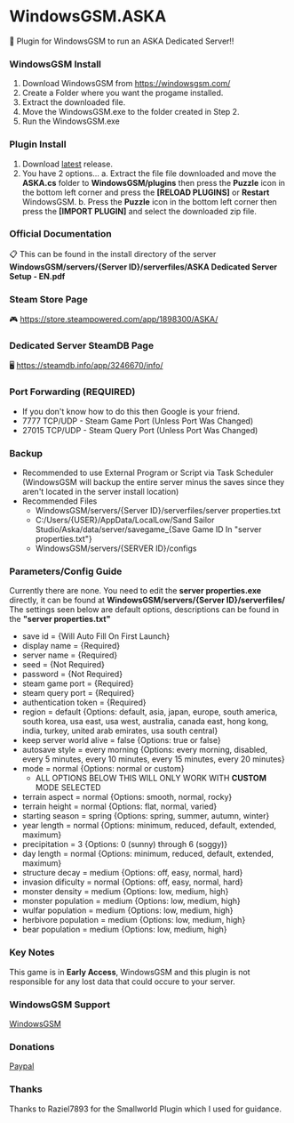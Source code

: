 # WindowsGSM.ASKA
🧩 Plugin for WindowsGSM to run an ASKA Dedicated Server!!

### WindowsGSM Install

1. Download WindowsGSM from https://windowsgsm.com/
2. Create a Folder where you want the progame installed.
3. Extract the downloaded file.
4. Move the WindowsGSM.exe to the folder created in Step 2.
5. Run the WindowsGSM.exe

### Plugin Install

1. Download [latest](https://github.com/tadavispmd040507/WindowsGSM.ASKA/releases/download/v1.0/WindowsGSM.ASKA.zip) release.
2. You have 2 options...
    a. Extract the file file downloaded and move the **ASKA.cs** folder to **WindowsGSM/plugins** then press the **Puzzle** icon in the bottom left corner and press the **[RELOAD PLUGINS]** or **Restart** WindowsGSM.
    b. Press the **Puzzle** icon in the bottom left corner then press the **[IMPORT PLUGIN]** and select the downloaded zip file.

### Official Documentation

📋 This can be found in the install directory of the server **WindowsGSM/servers/{Server ID}/serverfiles/ASKA Dedicated Server Setup - EN.pdf**

### Steam Store Page

🎮 https://store.steampowered.com/app/1898300/ASKA/

### Dedicated Server SteamDB Page

🖥️ https://steamdb.info/app/3246670/info/

### Port Forwarding (REQUIRED)

- If you don't know how to do this then Google is your friend.
- 7777 TCP/UDP - Steam Game Port (Unless Port Was Changed)
- 27015 TCP/UDP - Steam Query Port (Unless Port Was Changed)

### Backup

- Recommended to use External Program or Script via Task Scheduler (WindowsGSM will backup the entire server minus the saves since they aren't located in the server install location)
- Recommended Files
    - WindowsGSM/servers/{Server ID}/serverfiles/server properties.txt
    - C:/Users/{USER}/AppData/LocalLow/Sand Sailor Studio/Aska/data/server/savegame_{Save Game ID In "server properties.txt"}
    - WindowsGSM/servers/{SERVER ID}/configs

### Parameters/Config Guide

Currently there are none. You need to edit the **server properties.exe** directly, it can be found at **WindowsGSM/servers/{Server ID}/serverfiles/** The settings seen below are default options, descriptions can be found in the **"server properties.txt"**
- save id = {Will Auto Fill On First Launch}
- display name = {Required}
- server name = {Required}
- seed = {Not Required}
- password = {Not Required}
- steam game port = {Required}
- steam query port = {Required}
- authentication token = {Required}
- region = default {Options: default, asia, japan, europe, south america, south korea, usa east, usa west, australia, canada east, hong kong, india, turkey, united arab emirates, usa south central}
- keep server world alive = false {Options: true or false}
- autosave style = every morning {Options: every morning, disabled, every 5 minutes, every 10 minutes, every 15 minutes, every 20 minutes}
- mode = normal {Options: normal or custom}
    - ALL OPTIONS BELOW THIS WILL ONLY WORK WITH **CUSTOM** MODE SELECTED
- terrain aspect = normal {Options: smooth, normal, rocky}
- terrain height = normal {Options: flat, normal, varied}
- starting season = spring {Options: spring, summer, autumn, winter}
- year length = normal {Options: minimum, reduced, default, extended, maximum}
- precipitation = 3 {Options: 0 (sunny) through 6 (soggy)}
- day length = normal {Options: minimum, reduced, default, extended, maximum}
- structure decay = medium {Options: off, easy, normal, hard}
- invasion dificulty = normal {Options: off, easy, normal, hard}
- monster density = medium {Options: low, medium, high}
- monster population = medium {Options: low, medium, high}
- wulfar population = medium {Options: low, medium, high}
- herbivore population = medium {Options: low, medium, high}
- bear population = medium {Options: low, medium, high}

### Key Notes

This game is in **Early Access**, WindowsGSM and this plugin is not responsible for any lost data that could occure to your server.

### WindowsGSM Support
[WindowsGSM](https://windowsgsm.com/discord)

### Donations

[Paypal](https://paypal.me/GDavis6899)

### Thanks

Thanks to Raziel7893 for the Smallworld Plugin which I used for guidance.